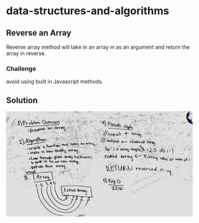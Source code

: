 # data-structures-and-algorithms

## Reverse an Array
Reverse array method will take in an array in as an argument and return the array in reverse.

### Challenge
avoid using built in Javascript methods.

## Solution
<img src="assets/array_reverse.JPG" alt="whiteboard picture of the array_reverse method"/>